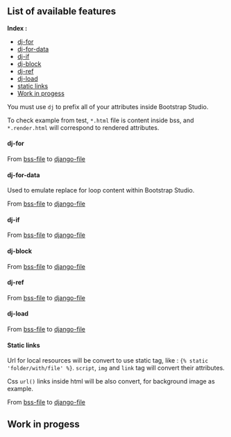 ## List of available features

**Index :**
- [dj-for](#dj-for)
- [dj-for-data](#dj-for-data)
- [dj-if](#dj-if)
- [dj-block](#dj-block)
- [dj-ref](#dj-ref)
- [dj-load](#dj-load)
- [static links](#static-links)
- [Work in progess](#work-in-progress)

You must use `dj` to prefix all of your attributes inside Bootstrap Studio.

To check example from test, `*.html` file is content inside bss, and `*.render.html` will correspond to rendered attributes.

#### dj-for

From [bss-file](test/html_templates/for_loop/basic.html) to [django-file](test/html_templates/for_loop/basic.render.html)

#### dj-for-data

Used to emulate replace for loop content within Bootstrap Studio.

From [bss-file](test/html_templates/for_loop/for_data.html) to [django-file](test/html_templates/for_loop/for_data.render.html)

#### dj-if

From [bss-file](test/html_templates/if/basic.html) to [django-file](test/html_templates/if/basic.render.html)

#### dj-block

From [bss-file](test/html_templates/block/basic.html) to [django-file](test/html_templates/block/basic.render.html)

#### dj-ref

From [bss-file](test/html_templates/reference/basic.html) to [django-file](test/html_templates/reference/basic.render.html)

#### dj-load

From [bss-file](test/html_templates/load/basic.html) to [django-file](test/html_templates/load/basic.render.html)

#### Static links

Url for local resources will be convert to use static tag, like : `{% static 'folder/with/file' %}`.
`script`, `img` and `link` tag will convert their attributes.

Css `url()` links inside html will be also convert, for background image as example.

From [bss-file](test/html_templates/static_links/src.html) to [django-file](test/html_templates/static_links/src.render.html)

## Work in progess
